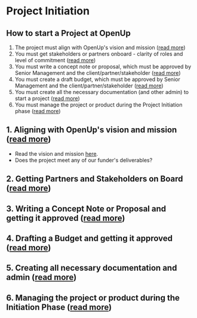 # Project Initiation

## How to start a Project at OpenUp

1. The project must align with OpenUp's vision and mission \([read more](openups-mission.md)\)
2. You must get stakeholders or partners onboard - clarity of roles and level of commitment \([read more](getting-partners-and-stakeholders-on-board.md)\)
3. You must write a concept note or proposal, which must be approved by Senior Management and the client/partner/stakeholder \([read more](writing-a-concept-proposal.md)\)
4. You must create a draft budget, which must be approved by Senior Management and the client/partner/stakeholder \([read more](creating-a-budget.md)\)
5. You must create all the necessary documentation \(and other admin\) to start a project \([read more](documentation.md)\)
6. You must manage the project or product during the Project Initiation phase \([read more](management-during-the-project-initiation-phase.md)\)

## 1. Aligning with OpenUp's vision and mission \([read more](openups-mission.md)\)

* Read the vision and mission [here](openups-mission.md).
* Does the project meet any of our funder's deliverables?

## 2. Getting Partners and Stakeholders on Board \([read more](getting-partners-and-stakeholders-on-board.md)\)

## 3. Writing a Concept Note or Proposal and getting it approved \([read more](writing-a-concept-proposal.md)\)

## 4. Drafting a Budget and getting it approved \([read more](creating-a-budget.md)\)

## 5. Creating all necessary documentation and admin \([read more](documentation.md)\)

## 6. Managing the project or product during the Initiation Phase \([read more](management-during-the-project-initiation-phase.md)\)







